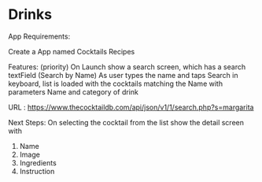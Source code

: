 # Drinks
App Requirements:

Create a App named Cocktails Recipes

Features: (priority)
On Launch show a search screen, which has a search textField (Search by Name)
As user types the name and taps Search in keyboard, list is loaded with the cocktails matching the Name with parameters  Name and category of drink

URL : https://www.thecocktaildb.com/api/json/v1/1/search.php?s=margarita

Next Steps:
On selecting the cocktail from the list show the detail screen with
1. Name
2. Image
3. Ingredients
4. Instruction
